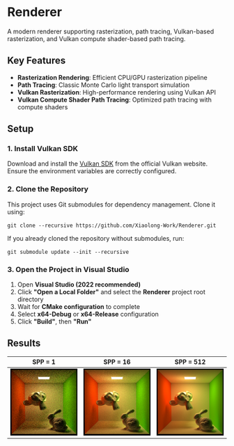 # Renderer

A modern renderer supporting rasterization, path tracing, Vulkan-based rasterization, and Vulkan compute shader-based path tracing.

## Key Features

- **Rasterization Rendering**: Efficient CPU/GPU rasterization pipeline
- **Path Tracing**: Classic Monte Carlo light transport simulation
- **Vulkan Rasterization**: High-performance rendering using Vulkan API
- **Vulkan Compute Shader Path Tracing**: Optimized path tracing with compute shaders

## Setup

### 1. Install Vulkan SDK

Download and install the [Vulkan SDK](https://www.lunarg.com/vulkan-sdk/) from the official Vulkan website. Ensure the environment variables are correctly configured.

### 2. Clone the Repository

This project uses Git submodules for dependency management. Clone it using:

```
git clone --recursive https://github.com/Xiaolong-Work/Renderer.git
```

If you already cloned the repository without submodules, run:

```
git submodule update --init --recursive
```

### 3. Open the Project in Visual Studio

1. Open **Visual Studio (2022 recommended)**
2. Click **"Open a Local Folder"** and select the **Renderer** project root directory
3. Wait for **CMake configuration** to complete
4. Select **x64-Debug** or **x64-Release** configuration
5. Click **"Build"**, then **"Run"**

## Results

| SPP = 1                                                      | SPP = 16                                                     | SPP = 512                                                    |
| ------------------------------------------------------------ | ------------------------------------------------------------ | ------------------------------------------------------------ |
| ![img](https://raw.githubusercontent.com/Xiaolong-Work/Renderer/refs/heads/main/results/cornell-box_spp_1_depth_5_cpu.bmp) | ![img](https://raw.githubusercontent.com/Xiaolong-Work/Renderer/refs/heads/main/results/cornell-box_spp_16_depth_5_cpu.bmp) | ![img](https://raw.githubusercontent.com/Xiaolong-Work/Renderer/refs/heads/main/results/cornell-box_spp_512_depth_5_cpu.bmp) |

